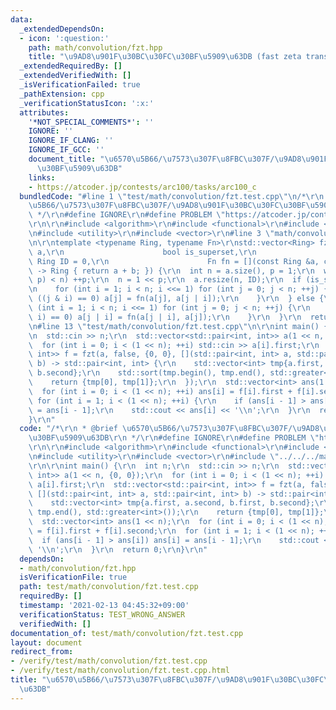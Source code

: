 ```yaml
---
data:
  _extendedDependsOn:
  - icon: ':question:'
    path: math/convolution/fzt.hpp
    title: "\u9AD8\u901F\u30BC\u30FC\u30BF\u5909\u63DB (fast zeta transform)"
  _extendedRequiredBy: []
  _extendedVerifiedWith: []
  _isVerificationFailed: true
  _pathExtension: cpp
  _verificationStatusIcon: ':x:'
  attributes:
    '*NOT_SPECIAL_COMMENTS*': ''
    IGNORE: ''
    IGNORE_IF_CLANG: ''
    IGNORE_IF_GCC: ''
    document_title: "\u6570\u5B66/\u7573\u307F\u8FBC\u307F/\u9AD8\u901F\u30BC\u30FC\
      \u30BF\u5909\u63DB"
    links:
    - https://atcoder.jp/contests/arc100/tasks/arc100_c
  bundledCode: "#line 1 \"test/math/convolution/fzt.test.cpp\"\n/*\r\n * @brief \u6570\
    \u5B66/\u7573\u307F\u8FBC\u307F/\u9AD8\u901F\u30BC\u30FC\u30BF\u5909\u63DB\r\n\
    \ */\r\n#define IGNORE\r\n#define PROBLEM \"https://atcoder.jp/contests/arc100/tasks/arc100_c\"\
    \r\n\r\n#include <algorithm>\r\n#include <functional>\r\n#include <iostream>\r\
    \n#include <utility>\r\n#include <vector>\r\n#line 3 \"math/convolution/fzt.hpp\"\
    \n\r\ntemplate <typename Ring, typename Fn>\r\nstd::vector<Ring> fzt(std::vector<Ring>\
    \ a,\r\n                      bool is_superset,\r\n                      const\
    \ Ring ID = 0,\r\n                      Fn fn = [](const Ring &a, const Ring &b)\
    \ -> Ring { return a + b; }) {\r\n  int n = a.size(), p = 1;\r\n  while ((1 <<\
    \ p) < n) ++p;\r\n  n = 1 << p;\r\n  a.resize(n, ID);\r\n  if (is_superset) {\r\
    \n    for (int i = 1; i < n; i <<= 1) for (int j = 0; j < n; ++j) {\r\n      if\
    \ ((j & i) == 0) a[j] = fn(a[j], a[j | i]);\r\n    }\r\n  } else {\r\n    for\
    \ (int i = 1; i < n; i <<= 1) for (int j = 0; j < n; ++j) {\r\n      if ((j &\
    \ i) == 0) a[j | i] = fn(a[j | i], a[j]);\r\n    }\r\n  }\r\n  return a;\r\n}\r\
    \n#line 13 \"test/math/convolution/fzt.test.cpp\"\n\r\nint main() {\r\n  int n;\r\
    \n  std::cin >> n;\r\n  std::vector<std::pair<int, int>> a(1 << n, {0, 0});\r\n\
    \  for (int i = 0; i < (1 << n); ++i) std::cin >> a[i].first;\r\n  std::vector<std::pair<int,\
    \ int>> f = fzt(a, false, {0, 0}, [](std::pair<int, int> a, std::pair<int, int>\
    \ b) -> std::pair<int, int> {\r\n    std::vector<int> tmp{a.first, a.second, b.first,\
    \ b.second};\r\n    std::sort(tmp.begin(), tmp.end(), std::greater<int>());\r\n\
    \    return {tmp[0], tmp[1]};\r\n  });\r\n  std::vector<int> ans(1 << n);\r\n\
    \  for (int i = 0; i < (1 << n); ++i) ans[i] = f[i].first + f[i].second;\r\n \
    \ for (int i = 1; i < (1 << n); ++i) {\r\n    if (ans[i - 1] > ans[i]) ans[i]\
    \ = ans[i - 1];\r\n    std::cout << ans[i] << '\\n';\r\n  }\r\n  return 0;\r\n\
    }\r\n"
  code: "/*\r\n * @brief \u6570\u5B66/\u7573\u307F\u8FBC\u307F/\u9AD8\u901F\u30BC\u30FC\
    \u30BF\u5909\u63DB\r\n */\r\n#define IGNORE\r\n#define PROBLEM \"https://atcoder.jp/contests/arc100/tasks/arc100_c\"\
    \r\n\r\n#include <algorithm>\r\n#include <functional>\r\n#include <iostream>\r\
    \n#include <utility>\r\n#include <vector>\r\n#include \"../../../math/convolution/fzt.hpp\"\
    \r\n\r\nint main() {\r\n  int n;\r\n  std::cin >> n;\r\n  std::vector<std::pair<int,\
    \ int>> a(1 << n, {0, 0});\r\n  for (int i = 0; i < (1 << n); ++i) std::cin >>\
    \ a[i].first;\r\n  std::vector<std::pair<int, int>> f = fzt(a, false, {0, 0},\
    \ [](std::pair<int, int> a, std::pair<int, int> b) -> std::pair<int, int> {\r\n\
    \    std::vector<int> tmp{a.first, a.second, b.first, b.second};\r\n    std::sort(tmp.begin(),\
    \ tmp.end(), std::greater<int>());\r\n    return {tmp[0], tmp[1]};\r\n  });\r\n\
    \  std::vector<int> ans(1 << n);\r\n  for (int i = 0; i < (1 << n); ++i) ans[i]\
    \ = f[i].first + f[i].second;\r\n  for (int i = 1; i < (1 << n); ++i) {\r\n  \
    \  if (ans[i - 1] > ans[i]) ans[i] = ans[i - 1];\r\n    std::cout << ans[i] <<\
    \ '\\n';\r\n  }\r\n  return 0;\r\n}\r\n"
  dependsOn:
  - math/convolution/fzt.hpp
  isVerificationFile: true
  path: test/math/convolution/fzt.test.cpp
  requiredBy: []
  timestamp: '2021-02-13 04:45:32+09:00'
  verificationStatus: TEST_WRONG_ANSWER
  verifiedWith: []
documentation_of: test/math/convolution/fzt.test.cpp
layout: document
redirect_from:
- /verify/test/math/convolution/fzt.test.cpp
- /verify/test/math/convolution/fzt.test.cpp.html
title: "\u6570\u5B66/\u7573\u307F\u8FBC\u307F/\u9AD8\u901F\u30BC\u30FC\u30BF\u5909\
  \u63DB"
---
```

